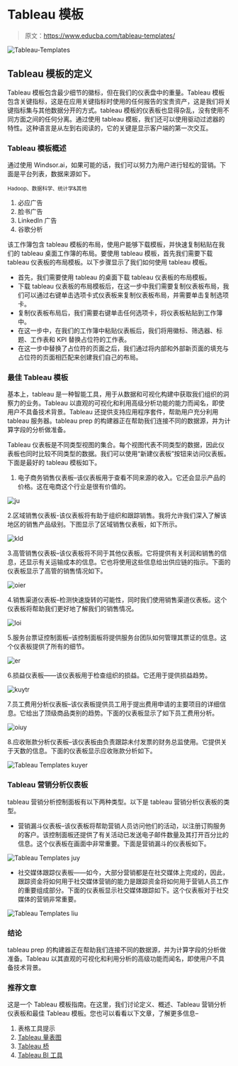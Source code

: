 # Tableau 模板

> 原文：<https://www.educba.com/tableau-templates/>

![Tableau-Templates](img/71903148f5b8c72a6ca1305861eb3f3f.png)



## Tableau 模板的定义

Tableau 模板包含最少细节的徽标，但在我们的仪表盘中的重量。Tableau 模板包含关键指标，这是在应用关键指标时使用的任何报告的宝贵资产，这是我们将关键指标集与其他数据分开的方式。tableau 模板的仪表板也显得杂乱，没有使用不同方面之间的任何分离。通过使用 tableau 模板，我们还可以使用驱动过滤器的特性。这种语言是从左到右阅读的，它的关键是显示客户端的第一次交互。

### Tableau 模板概述

通过使用 Windsor.ai，如果可能的话，我们可以努力为用户进行轻松的营销。下面是平台列表，数据来源如下。

<small>Hadoop、数据科学、统计学&其他</small>

1.  必应广告
2.  脸书广告
3.  LinkedIn 广告
4.  谷歌分析

该工作簿包含 tableau 模板的布局，使用户能够下载模板，并快速复制粘贴在我们的 tableau 桌面工作簿的布局。要使用 tableau 模板，首先我们需要下载 tableau 仪表板的布局模板。以下步骤显示了我们如何使用 tableau 模板。

*   首先，我们需要使用 tableau 的桌面下载 tableau 仪表板的布局模板。
*   下载 tableau 仪表板的布局模板后，在这一步中我们需要复制仪表板布局，我们可以通过右键单击选项卡式仪表板来复制仪表板布局，并需要单击复制选项卡。
*   复制仪表板布局后，我们需要右键单击任何选项卡，将仪表板粘贴到工作簿中。
*   在这一步中，在我们的工作簿中粘贴仪表板后，我们将用徽标、筛选器、标题、工作表和 KPI 替换占位符的工作表。
*   在这一步中替换了占位符的页面之后，我们通过将内部和外部新页面的填充与占位符的页面相匹配来创建我们自己的布局。

### 最佳 Tableau 模板

基本上，tableau 是一种智能工具，用于从数据和可视化构建中获取我们组织的洞察力的业务。Tableau 以直观的可视化和利用高级分析功能的能力而闻名，即使用户不具备技术背景。Tableau 还提供支持应用程序套件，帮助用户充分利用 tableau 服务器。tableau prep 的构建器正在帮助我们连接不同的数据源，并为计算字段的分析做准备。

Tableau 仪表板是不同类型视图的集合。每个视图代表不同类型的数据，因此仪表板也同时比较不同类型的数据。我们可以使用“新建仪表板”按钮来访问仪表板。下面是最好的 tableau 模板如下。

1.  电子商务销售仪表板–该仪表板用于查看不同来源的收入。它还会显示产品的价格。这在电商这个行业是很有价值的。

![ju](img/c627dfbea9cbbb78651b17adffd63f65.png)



2.区域销售仪表板-该仪表板将有助于组织和跟踪销售。我将允许我们深入了解该地区的销售产品级别。下图显示了区域销售仪表板，如下所示。

![kld](img/a4fcc6e204a9fade22acd9fab17cdf52.png)



3.高管销售仪表板–该仪表板将不同于其他仪表板。它将提供有关利润和销售的信息，还显示有关运输成本的信息。它也将使用这些信息给出供应链的指示。下面的仪表板显示了高管的销售情况如下。

![oier](img/3c2e70eca635aa829249ebf9fd0f14ae.png)



4.销售渠道仪表板–检测快速旋转的可能性，同时我们使用销售渠道仪表板。这个仪表板将帮助我们更好地了解我们的销售情况。

![loi](img/4604a30fdc9deb20ea9f3b63fed00464.png)



5.服务台票证控制面板–该控制面板将提供服务台团队如何管理其票证的信息。这个仪表板提供了所有的细节。

![er](img/d11a46a9ff265006042afb1690000ea8.png)



6.损益仪表板——该仪表板用于检查组织的损益。它还用于提供损益趋势。

![kuytr](img/d57e9db11ad5b3bafd08b956280bce66.png)



7.员工费用分析仪表板–该仪表板提供员工用于提出费用申请的主要项目的详细信息。它给出了顶级商品类别的趋势。下面的仪表板显示了如下员工费用分析。

![oiuy](img/8161424a4725e7cb0b0ada8f92730f2f.png)



8.应收账款分析仪表板–该仪表板由负责跟踪未付发票的财务总监使用。它提供关于天数的信息。下面的仪表板显示应收账款分析如下。

![Tableau Templates kuyer](img/97ec230714b838072007e75fd64649d6.png)



### Tableau 营销分析仪表板

tableau 营销分析控制面板有以下两种类型。以下是 tableau 营销分析仪表板的类型。

*   营销漏斗仪表板–该仪表板将帮助营销人员访问他们的活动，以注册订购服务的客户。该控制面板还提供了有关活动已发送电子邮件数量及其打开百分比的信息。这个仪表板在画面中非常重要。下面是营销漏斗的仪表板如下。

![Tableau Templates juy](img/775ec5b61636ac5a3fe83e8127630284.png)



*   社交媒体跟踪仪表板——如今，大部分营销都是在社交媒体上完成的，因此，跟踪资金将如何用于社交媒体营销的能力是跟踪资金将如何用于营销人员工作的重要组成部分。下面的仪表板显示社交媒体跟踪如下。这个仪表板对于社交媒体的营销非常重要。

![Tableau Templates liu](img/e3bac8f2123e69f20140375309a936dd.png)



### 结论

tableau prep 的构建器正在帮助我们连接不同的数据源，并为计算字段的分析做准备。Tableau 以其直观的可视化和利用分析的高级功能而闻名，即使用户不具备技术背景。

### 推荐文章

这是一个 Tableau 模板指南。在这里，我们讨论定义、概述、Tableau 营销分析仪表板和最佳 Tableau 模板。您也可以看看以下文章，了解更多信息–

1.  表格工具提示
2.  [Tableau 量表图](https://www.educba.com/tableau-gauge-chart/)
3.  [Tableau 桥](https://www.educba.com/tableau-bridge/)
4.  [Tableau BI 工具](https://www.educba.com/tableau-bi-tool/)





